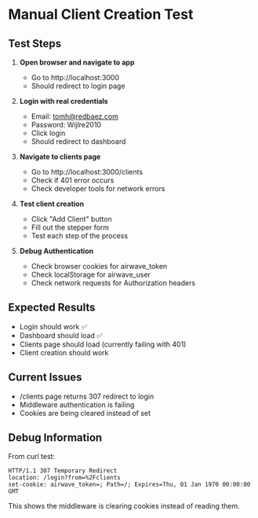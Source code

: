# Manual Client Creation Test

## Test Steps

1. **Open browser and navigate to app**
   - Go to http://localhost:3000
   - Should redirect to login page

2. **Login with real credentials**
   - Email: tomh@redbaez.com
   - Password: Wijlre2010
   - Click login
   - Should redirect to dashboard

3. **Navigate to clients page**
   - Go to http://localhost:3000/clients
   - Check if 401 error occurs
   - Check developer tools for network errors

4. **Test client creation**
   - Click "Add Client" button
   - Fill out the stepper form
   - Test each step of the process

5. **Debug Authentication**
   - Check browser cookies for airwave_token
   - Check localStorage for airwave_user
   - Check network requests for Authorization headers

## Expected Results

- Login should work ✅
- Dashboard should load ✅  
- Clients page should load (currently failing with 401)
- Client creation should work

## Current Issues

- /clients page returns 307 redirect to login
- Middleware authentication is failing
- Cookies are being cleared instead of set

## Debug Information

From curl test:
```
HTTP/1.1 307 Temporary Redirect
location: /login?from=%2Fclients
set-cookie: airwave_token=; Path=/; Expires=Thu, 01 Jan 1970 00:00:00 GMT
```

This shows the middleware is clearing cookies instead of reading them.